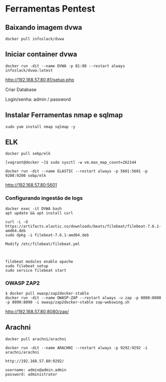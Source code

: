 # Ferramentas Pentest

## Baixando imagem dvwa
```
docker pull infoslack/dvwa

```

## Iniciar container dvwa
```
docker run -dit --name DVWA -p 81:80 --restart always infoslack/dvwa:latest

```
http://192.168.57.80:81/setup.php


Criar Database

Login/senha:
admin / password

## Instalar Ferramentas nmap e sqlmap
```
sudo yum install nmap sqlmap -y

```

## ELK 
```
docker pull sebp/elk

```
```
[vagrant@docker ~]$ sudo sysctl -w vm.max_map_count=262144

```
```
docker run -dit --name ELASTIC --restart always -p 5601:5601 -p 9200:9200 sebp/elk

```
http://192.168.57.80:5601


### Configurando ingestão de logs

```
docker exec -it DVWA bash
apt update && apt install curl

curl -L -O https://artifacts.elastic.co/downloads/beats/filebeat/filebeat-7.6.1-amd64.deb
sudo dpkg -i filebeat-7.6.1-amd64.deb

Modify /etc/filebeat/filebeat.yml



filebeat modules enable apache
sudo filebeat setup
sudo service filebeat start

```

###  OWASP ZAP2
```
$ docker pull owasp/zap2docker-stable
docker run -dit --name OWASP-ZAP --restart always -u zap -p 8080:8080 -p 8090:8090 -i owasp/zap2docker-stable zap-webswing.sh
```
http://192.168.57.80:8080/zap/


## Arachni
```
docker pull arachni/arachni

docker run -dit --name ARACHNI --restart always -p 9292:9292 -i arachni/arachni
```

```
http://192.168.57.80:9292/

username: admin@admin.admin
password: administrator
```
